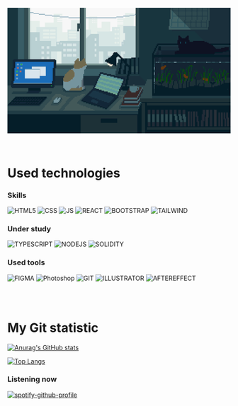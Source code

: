 ![Header](https://github.com/kwinkich/kwinkich/blob/main/assets/3GIF.gif)

<br>

# <b>Used technologies</b>

### <strong> Skills </strong>

![HTML5](https://img.shields.io/badge/-HTML5-000?style=for-the-badge&logo=html5&logoColor=ff000)
![CSS](https://img.shields.io/badge/-CSS-000?style=for-the-badge&logo=css3&logoColor=0075FF)
![JS](https://img.shields.io/badge/-JS-000?style=for-the-badge&logo=javascript&logoColor=FAFF00)
![REACT](https://img.shields.io/badge/-React.js-000?style=for-the-badge&logo=react&logoColor=55ADFF)
![BOOTSTRAP](https://img.shields.io/badge/-Bootstrap-000?style=for-the-badge&logo=bootstrap&logoColor=9342f5)
![TAILWIND](https://img.shields.io/badge/-Tailwind-000?style=for-the-badge&logo=tailwindcss&logoColor=42f5e0)


### <strong> Under study </strong>

![TYPESCRIPT](https://img.shields.io/badge/-TypeScript-000?style=for-the-badge&logo=typescript&logoColor=55ADFF)
![NODEJS](https://img.shields.io/badge/-NODE_JS-000?style=for-the-badge&logo=nodedotjs&logoColor=1CA706)
![SOLIDITY](https://img.shields.io/badge/-SOLIDITY-000?style=for-the-badge&logo=solidity&logoColor=ffffff)

### <strong> Used tools </strong>

![FIGMA](https://img.shields.io/badge/-Figma-000?style=for-the-badge&logo=figma&logoColor=B422F9)
![Photoshop](https://img.shields.io/badge/-Photoshop-000?style=for-the-badge&logo=adobephotoshop&logoColor=6C95FF)
![GIT](https://img.shields.io/badge/-GIT-000?style=for-the-badge&logo=git&logoColor=FF2E00)
![ILLUSTRATOR](https://img.shields.io/badge/-ILLUSTRATOR-000?style=for-the-badge&logo=adobeillustrator&logoColor=FF9900)
![AFTEREFFECT](https://img.shields.io/badge/-AFTER_EFFECTS-000?style=for-the-badge&logo=adobeaftereffects&logoColor=8000FF)

</br>
</br>

# <strong> My Git statistic </strong>

[![Anurag's GitHub stats](https://github-readme-stats.vercel.app/api?username=kwinkich&show_icons=true&theme=dark&icon_color=0066FF&hide_border=true&border_radius=15&card_width=300)](https://github.com/anuraghazra/github-readme-stats)

[![Top Langs](https://github-readme-stats.vercel.app/api/top-langs/?username=kwinkich&layout=compact&border_radius=15&bg_color=F0F0F0&title_color=0066FF&card_width=440&hide_border=true)](https://github.com/kwinkich/github-readme-stats)

### <strong> Listening now </strong>

[![spotify-github-profile](https://spotify-github-profile.vercel.app/api/view?uid=31vxev3i3cd7l6miatpicfmfhsla&cover_image=true&theme=natemoo-re&show_offline=false&background_color=ffffff&bar_color=0011ff&bar_color_cover=true)](https://github.com/kittinan/spotify-github-profile)
